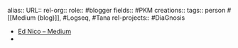 alias::
URL::
rel-org::
role:: #blogger
fields:: #PKM
creations::
tags:: person #[[Medium (blog)]], #Logseq, #Tana
rel-projects:: #DiaGnosis


- [Ed Nico – Medium](https://ednico.medium.com/)
-
